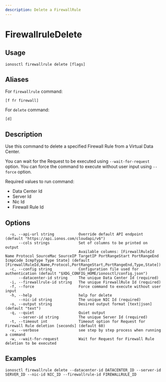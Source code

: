 ```yaml
---
description: Delete a FirewallRule
---
```


# FirewallruleDelete

## Usage

```text
ionosctl firewallrule delete [flags]
```

## Aliases

For `firewallrule` command:

```text
[f fr firewall]
```

For `delete` command:

```text
[d]
```

## Description

Use this command to delete a specified Firewall Rule from a Virtual Data Center.

You can wait for the Request to be executed using `--wait-for-request` option. You can force the command to execute without user input using `--force` option.

Required values to run command:

* Data Center Id
* Server Id
* Nic Id
* Firewall Rule Id

## Options

```text
  -u, --api-url string           Override default API endpoint (default "https://api.ionos.com/cloudapi/v6")
      --cols strings             Set of columns to be printed on output 
                                 Available columns: [FirewallRuleId Name Protocol SourceMac SourceIP TargetIP PortRangeStart PortRangeEnd IcmpCode IcmpType Type State] (default [FirewallRuleId,Name,Protocol,PortRangeStart,PortRangeEnd,Type,State])
  -c, --config string            Configuration file used for authentication (default "$XDG_CONFIG_HOME/ionosctl/config.json")
      --datacenter-id string     The unique Data Center Id (required)
  -i, --firewallrule-id string   The unique FirewallRule Id (required)
  -f, --force                    Force command to execute without user input
  -h, --help                     help for delete
      --nic-id string            The unique NIC Id (required)
  -o, --output string            Desired output format [text|json] (default "text")
  -q, --quiet                    Quiet output
      --server-id string         The unique Server Id (required)
  -t, --timeout int              Timeout option for Request for Firewall Rule deletion [seconds] (default 60)
  -v, --verbose                  see step by step process when running a command
  -w, --wait-for-request         Wait for Request for Firewall Rule deletion to be executed
```

## Examples

```text
ionosctl firewallrule delete --datacenter-id DATACENTER_ID --server-id SERVER_ID --nic-id NIC_ID --firewallrule-id FIREWALLRULE_ID
```

